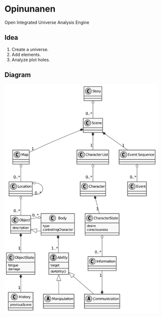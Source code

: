 # Opinunanen
Open Integrated Universe Analysis Engine


## Idea
1. Create a universe.
2. Add elements.
3. Analyze plot holes.


## Diagram
![alt text](plantuml_images/story.png "Logo Title Text 1")
